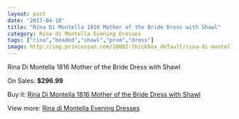 ```yaml
---
layout: post
date: '2017-04-10'
title: "Rina Di Montella 1816 Mother of the Bride Dress with Shawl"
category: Rina di Montella Evening Dresses
tags: ["rina","beaded","shawl","prom","dress"]
image: http://img.princessan.com/28082-thickbox_default/rina-di-montella-1816-mother-of-the-bride-dress-with-shawl.jpg
---
```

Rina Di Montella 1816 Mother of the Bride Dress with Shawl

On Sales: **$296.99**
<a href="https://www.princessan.com/en/rina-di-montella-evening-dresses/12808-rina-di-montella-1816-mother-of-the-bride-dress-with-shawl.html"><amp-img layout="responsive" width="600" height="600" src="//img.princessan.com/28082-thickbox_default/rina-di-montella-1816-mother-of-the-bride-dress-with-shawl.jpg" alt="Rina Di Montella 1816 Mother of the Bride Dress with Shawl 0" /></a>

Buy it: [Rina Di Montella 1816 Mother of the Bride Dress with Shawl](https://www.princessan.com/en/rina-di-montella-evening-dresses/12808-rina-di-montella-1816-mother-of-the-bride-dress-with-shawl.html "Rina Di Montella 1816 Mother of the Bride Dress with Shawl")

View more: [Rina di Montella Evening Dresses](https://www.princessan.com/en/53-rina-di-montella-evening-dresses "Rina di Montella Evening Dresses")